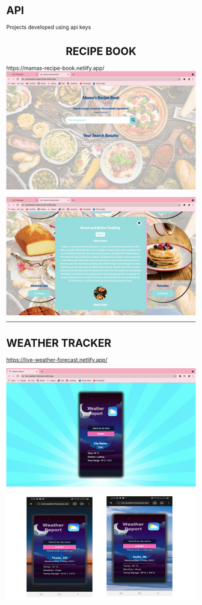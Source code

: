 # API

Projects developed using api keys
<h1 style="text-align:center"><b> RECIPE BOOK </b></h1>
                                  https://mamas-recipe-book.netlify.app/
                                  <br>

<img src="https://github.com/suprajaarthi/API/blob/main/Recipe%20api/SS1.jpeg">
<br><br>

<img src="https://github.com/suprajaarthi/API/blob/main/Recipe%20api/ss3.jpeg">

<hr>
<h1><b>WEATHER TRACKER </b></h1>

https://live-weather-forecast.netlify.app/

<img src="https://github.com/suprajaarthi/API/blob/main/weather-api/ss1.jpeg">
<br><br>

<img src="https://github.com/suprajaarthi/API/blob/main/weather-api/Untitled%20presentation%20(1).png">
